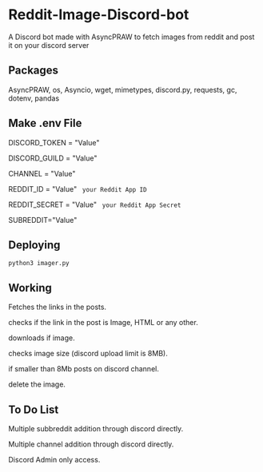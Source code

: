 # Reddit-Image-Discord-bot
A Discord bot made with AsyncPRAW to fetch images from reddit and post it on your discord server

## Packages
AsyncPRAW, os, Asyncio, wget, mimetypes, discord.py, requests, gc, dotenv, pandas

## Make .env File 

DISCORD_TOKEN = "Value"

DISCORD_GUILD = "Value"

CHANNEL = "Value"

REDDIT_ID = "Value" ``` your Reddit App ID```

REDDIT_SECRET = "Value" ``` your Reddit App Secret```

SUBREDDIT="Value"

## Deploying

```
python3 imager.py
```


## Working
Fetches the links in the posts.

checks if the link in the post is Image, HTML or any other.

downloads if image.

checks image size (discord upload limit is 8MB).

if smaller than 8Mb posts on discord channel.

delete the image.

## To Do List

Multiple subbreddit addition through discord directly.

Multiple channel addition through discord directly.

Discord Admin only access.

